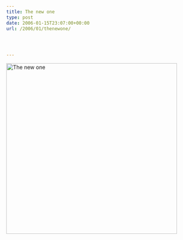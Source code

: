 ```yaml
---
title: The new one
type: post
date: 2006-01-15T23:07:00+00:00
url: /2006/01/thenewone/




---
```

[<img width="455" src="//static.flickr.com/38/87218812_015029a5d0.jpg" alt="The new one" />][1]

 [1]: http://www.flickr.com/photos/schreibblogade/87218812/ "The new one"

